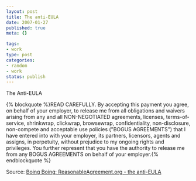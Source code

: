 ```yaml
--- 
layout: post
title: The anti-EULA
date: 2007-01-27
published: true
meta: {}

tags: 
- work
type: post
categories: 
- random
- work
status: publish
---
```



The Anti-EULA 

 {% blockquote %}READ CAREFULLY. By accepting this payment you agree, on behalf of your employer, to release me from all obligations and waivers arising from any and all NON-NEGOTIATED agreements, licenses, terms-of-service, shrinkwrap, clickwrap, browsewrap, confidentiality, non-disclosure, non-compete and acceptable use policies ("BOGUS AGREEMENTS") that I have entered into with your employer, its partners, licensors, agents and assigns, in perpetuity, without prejudice to my ongoing rights and privileges. You further represent that you have the authority to release me from any BOGUS AGREEMENTS on behalf of your employer.{% endblockquote %} 

Source: [Boing Boing: ReasonableAgreement.org - the anti-EULA](http://www.boingboing.net/2007/01/25/reasonableagreemento.html)

